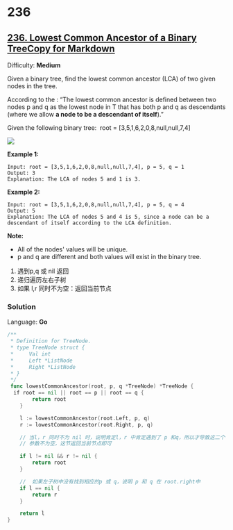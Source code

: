 # 236

## [236\. Lowest Common Ancestor of a Binary TreeCopy for Markdown](https://leetcode.com/problems/lowest-common-ancestor-of-a-binary-tree/)

Difficulty: **Medium**


Given a binary tree, find the lowest common ancestor (LCA) of two given nodes in the tree.

According to the : “The lowest common ancestor is defined between two nodes p and q as the lowest node in T that has both p and q as descendants (where we allow **a node to be a descendant of itself**).”

Given the following binary tree:  root = [3,5,1,6,2,0,8,null,null,7,4]

![](https://assets.leetcode.com/uploads/2018/12/14/binarytree.png)

**Example 1:**

```
Input: root = [3,5,1,6,2,0,8,null,null,7,4], p = 5, q = 1
Output: 3
Explanation: The LCA of nodes 5 and 1 is 3.
```

**Example 2:**

```
Input: root = [3,5,1,6,2,0,8,null,null,7,4], p = 5, q = 4
Output: 5
Explanation: The LCA of nodes 5 and 4 is 5, since a node can be a descendant of itself according to the LCA definition.
```

**Note:**

*   All of the nodes' values will be unique.
*   p and q are different and both values will exist in the binary tree.


1. 遇到p,q 或 nil 返回
2. 递归遍历左右子树
3. 如果 l,r 同时不为空：返回当前节点

### Solution

Language: **Go**

```go
/**
 * Definition for TreeNode.
 * type TreeNode struct {
 *     Val int
 *     Left *ListNode
 *     Right *ListNode
 * }
 */
 func lowestCommonAncestor(root, p, q *TreeNode) *TreeNode {
  if root == nil || root == p || root == q {
		return root
	}

	l := lowestCommonAncestor(root.Left, p, q)
	r := lowestCommonAncestor(root.Right, p, q)

	// 当l，r 同时不为 nil 时，说明肯定l，r 中肯定遇到了 p 和q，所以才导致这二个
	// 参数不为空，这节返回当前节点即可

	if l != nil && r != nil {
		return root
	}

	//  如果左子树中没有找到相应的p 或 q，说明 p 和 q 在 root.right中
	if l == nil {
		return r
	}

	return l
}
```